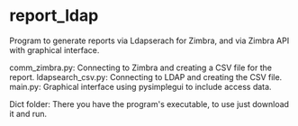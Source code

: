 # report_ldap
Program to generate reports via Ldapserach for Zimbra, and via Zimbra API with graphical interface.

comm_zimbra.py: Connecting to Zimbra and creating a CSV file for the report.
ldapsearch_csv.py: Connecting to LDAP and creating the CSV file.
main.py: Graphical interface using pysimplegui to include access data.

Dict folder: There you have the program's executable, to use just download it and run.

